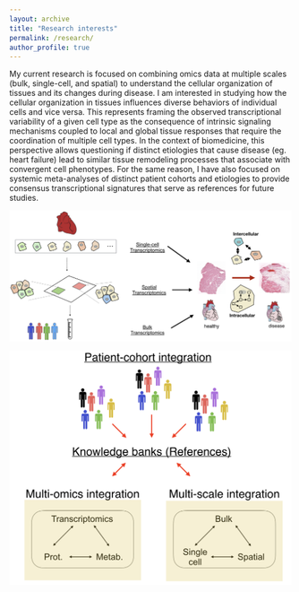 ```yaml
---
layout: archive
title: "Research interests"
permalink: /research/
author_profile: true
---
```


My current research is focused on combining omics data at multiple scales (bulk, single-cell, and spatial) to understand the cellular organization of tissues and its changes during disease. I am interested in studying how the cellular organization in tissues influences diverse behaviors of individual cells and vice versa. This represents framing the observed transcriptional variability of a given cell type as the consequence of intrinsic signaling mechanisms coupled to local and global tissue responses that require the coordination of multiple cell types. In the context of biomedicine, this perspective allows questioning if distinct etiologies that cause disease (eg. heart failure) lead to similar tissue remodeling processes that associate with convergent cell phenotypes. For the same reason, I have also focused on systemic meta-analyses of distinct patient cohorts and etiologies to provide consensus transcriptional signatures that serve as references for future studies.

![Multi-scale transcriptomics](images/multiscale.png)


![Knowledge Banks](images/meta.png)
 